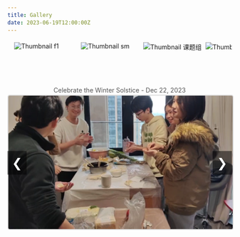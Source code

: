 ```yaml
---
title: Gallery
date: 2023-06-19T12:00:00Z
---
```


<style>
    h1 {
        text-align: center;
        margin-bottom: 2px; /* Reduce the margin below the title */
    }

    .gallery {
        display: flex;
        flex-direction: column;
        align-items: center;
        margin-top: 3px; /* Reduce the margin above the gallery */
    }

    .gallery-thumbnails {
        display: flex;
        justify-content: flex-start; /* Align thumbnails to the left */
        gap: 10px; /* Reduce the gap between thumbnails */
        overflow-x: auto; /* Add a horizontal scrollbar */
        white-space: nowrap; /* Prevent thumbnails from wrapping */
        width: 100%; /* Use a larger area to display thumbnails */
        margin-bottom: 2px; /* Reduce the margin between thumbnails and description */
        padding: 5px; /* Add padding to make the scrollbar more visible */
        box-sizing: border-box;
    }

    .thumbnail-container {
        display: inline-flex; /* Make the container an inline block element */
        flex-direction: column;
        align-items: center;
        cursor: pointer;
    }

    .thumbnail-container img {
        width: 130px; /* Adjust the width of the thumbnails */
        height: 90px; /* Adjust the height of the thumbnails */
        transition: transform 0.3s;
    }

    .thumbnail-container img:hover {
        transform: scale(1.1);
        border: 2px solid #ddd;
        border-radius: 5px;
    }

    .thumbnail-container p {
        margin-top: 2px; /* Reduce the margin between the description and the thumbnail */
        font-size: 0.9em; /* Adjust the size of the description text */
        color: #777;
        text-align: center;
    }

    .gallery-main {
        width: 100%; /* Utilize the width of the parent container */
        max-width: 90vw; /* Set the maximum width to 90% of the viewport width */
        text-align: center;
        position: relative;
        margin: 0 auto; /* Center horizontally */
    }

    .gallery-main img {
        max-width: 100%; /* Make the image's max width 100% to prevent stretching on smaller screens */
        height: auto;
        border: 2px solid #ddd;
        border-radius: 5px;
        transition: opacity 2s ease-in-out; /* Transition effect duration */
        opacity: 1;
    }

    #mainImageDescription {
        margin-top: 2px; /* Reduce the margin between the description and the thumbnail */
        margin-bottom: 2px; /* Reduce the margin between the description and the main image */
        font-size: 1em; /* Adjust the size of the description text */
        color: #555;
        transition: opacity 2s ease-in-out; /* Increase the transition effect duration to 2 seconds */
        opacity: 1;
    }

    .gallery-nav {
        position: absolute;
        top: 50%;
        transform: translateY(-50%);
        background-color: rgba(0, 0, 0, 0.5);
        color: white;
        border: none;
        font-size: 2em; /* Adjust the size of the navigation buttons */
        padding: 10px; /* Increase the padding of the buttons */
        cursor: pointer;
        z-index: 1;
    }

    .gallery-nav.left {
        left: 0;
    }

    .gallery-nav.right {
        right: 0;
    }

    /* Add scrollbar styles */
    .gallery-thumbnails::-webkit-scrollbar {
        height: 8px; /* Height of the scrollbar */
    }

    .gallery-thumbnails::-webkit-scrollbar-thumb {
        background: #888; /* Color of the scrollbar */
        border-radius: 4px;
    }

    .gallery-thumbnails::-webkit-scrollbar-thumb:hover {
        background: #555; /* Color of the scrollbar on hover */
    }

    .gallery-thumbnails::-webkit-scrollbar-track {
        background: #f1f1f1; /* Color of the scrollbar track */
    }
</style>

<div class="gallery">
    <div class="gallery-thumbnails">
        <div class="thumbnail-container" onclick="showImage(0, true)">
            <img src="/images/dz.jpg" alt="Thumbnail dz">
        </div>
        <div class="thumbnail-container" onclick="showImage(1, true)">
            <img src="/images/f1.jpg" alt="Thumbnail f1">
        </div>
        <div class="thumbnail-container" onclick="showImage(2, true)">
            <img src="/images/rafting1.jpg" alt="Thumbnail rafting1">
        </div>
        <div class="thumbnail-container" onclick="showImage(3, true)">
            <img src="/images/sm.jpg" alt="Thumbnail sm">
        </div>
        <div class="thumbnail-container" onclick="showImage(4, true)">
            <img src="/images/课题组合照.jpg" alt="Thumbnail 课题组合照">
        </div>
        <div class="thumbnail-container" onclick="showImage(5, true)">
            <img src="/images/毕业典礼合照.jpg" alt="Thumbnail 毕业典礼合照">
        </div>
        <div class="thumbnail-container" onclick="showImage(6, true)">
            <img src="/images/龙林毕业聚餐.jpg" alt="Thumbnail 龙林毕业聚餐">
        </div>
        <div class="thumbnail-container" onclick="showImage(7, true)">
            <img src="/images/羽毛球赛.jpg" alt="Thumbnail 羽毛球赛">
        </div>
    </div>
    <p id="mainImageDescription">Celebrate the Winter Solstice - Dec 22, 2023</p>
    <div class="gallery-main">
        <button class="gallery-nav left" onclick="showPreviousImage()">&#10094;</button>
        <img src="/images/dz.jpg" alt="Main Image" id="mainImage">
        <button class="gallery-nav right" onclick="showNextImage()">&#10095;</button>
    </div>
</div>

<script>
    const images = [
        {
            src: '/images/dz.jpg',
            description: 'Celebrate the Winter Solstice - Dec 22, 2023'
        },
        {
            src: '/images/f1.jpg',
            description: 'Camping trip at Shimen - Jan 7, 2024'
        },
        {
            src: '/images/rafting1.jpg',
            description: 'First team-building activity, white-water rafting - Jul 25, 2023'
        },
        {
            src: '/images/sm.jpg',
            description: 'Camping trip at Shimen - Jan 7, 2024'
        },
        {
            src: '/images/课题组合照.jpg',
            description: 'College photo day - Jun 7, 2024'
        },
        {
            src: '/images/毕业典礼合照.jpg',
            description: 'College graduation ceremony - Jun 18, 2024'
        },
        {
            src: '/images/龙林毕业聚餐.jpg',
            description: 'Undergraduate graduation dinner - Jun 19, 2024'
        },
        {
            src: '/images/羽毛球赛.jpg',
            description: 'Graduate student badminton friendly match - May 21, 2024'
        }
    ];

    let currentIndex = 0;
    let autoSwitchInterval;
    const transitionTime = 1500; // 2 seconds
    const quickTransitionTime = 500; // 0.5 seconds

    function showImage(index, quick = false) {
        currentIndex = index;
        const mainImage = document.getElementById('mainImage');
        const mainImageDescription = document.getElementById('mainImageDescription');

        if (quick) {
            mainImage.style.transition = `opacity ${quickTransitionTime}ms ease-in-out`;
            mainImageDescription.style.transition = `opacity ${quickTransitionTime}ms ease-in-out`;
        } else {
            mainImage.style.transition = `opacity ${transitionTime}ms ease-in-out`;
            mainImageDescription.style.transition = `opacity ${transitionTime}ms ease-in-out`;
        }

        // Fade-out effect
        mainImage.style.opacity = 0;
        mainImageDescription.style.opacity = 0;

        setTimeout(() => {
            mainImage.src = images[index].src;
            mainImageDescription.textContent = images[index].description;

            // Fade-in effect
            mainImage.style.opacity = 1;
            mainImageDescription.style.opacity = 1;
        }, quick ? quickTransitionTime : transitionTime);

        resetAutoSwitch();
    }

    function showNextImage() {
        currentIndex = (currentIndex + 1) % images.length;
        showImage(currentIndex, true);
    }

    function showPreviousImage() {
        currentIndex = (currentIndex - 1 + images.length) % images.length;
        showImage(currentIndex, true);
    }

    function autoSwitchImages() {
        autoSwitchInterval = setInterval(showNextImage, 5000); // Change interval time to 5000 milliseconds (5 seconds)
    }

    function resetAutoSwitch() {
        clearInterval(autoSwitchInterval);
        autoSwitchImages();
    }

    document.addEventListener('DOMContentLoaded', () => {
        autoSwitchImages();
    });
</script>
